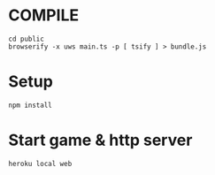 # COMPILE
```
cd public
browserify -x uws main.ts -p [ tsify ] > bundle.js
```


# Setup
```
npm install
```

# Start game & http server
```
heroku local web
```
